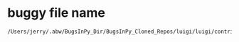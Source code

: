 # buggy file name

```text
/Users/jerry/.abw/BugsInPy_Dir/BugsInPy_Cloned_Repos/luigi/luigi/contrib/spark.py
```